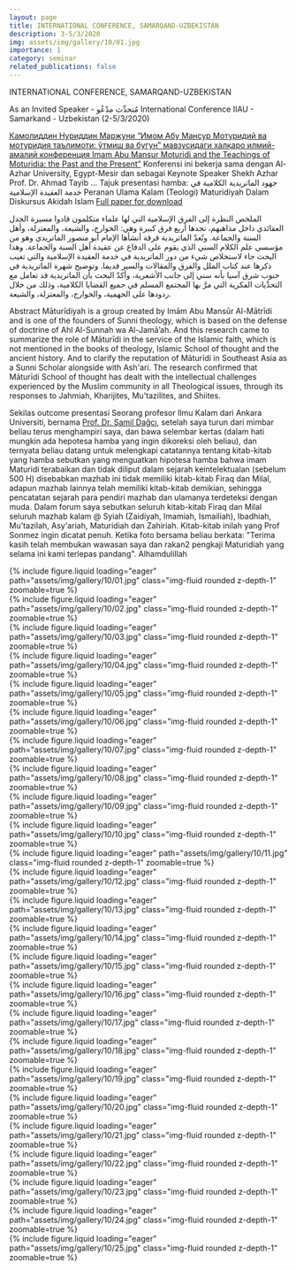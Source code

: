 ```yaml
---
layout: page
title: INTERNATIONAL CONFERENCE, SAMARQAND-UZBEKISTAN
description: 3-5/3/2020
img: assets/img/gallery/10/01.jpg
importance: 1
category: seminar
related_publications: false
---
```


<p class="distill-post-title">INTERNATIONAL CONFERENCE, SAMARQAND-UZBEKISTAN</p>

As an Invited Speaker - مُتحدِّث مدْعُو International Conference IIAU - Samarkand - Uzbekistan (2-5/3/2020)

[Камолиддин Нуриддин Маржуни “Имом Абу Мансур Мотуридий ва мотуридия таълимоти: ўтмиш ва бугун” мавзусидаги халқаро илмий-амалий конференция Imam Abu Mansur Moturidi and the Teachings of Moturidia: the Past and the Present”](https://religions.uz/news/detail?id=1335&fbclid=IwAR2BhpQZ5RPyLCAvI-2tehg4e9vhJisWr_MPDu_YkULyZc9ik4U2DxEnu2s#) Konferensi ini bekerja sama dengan Al-Azhar University, Egypt-Mesir dan sebagai Keynote Speaker Shekh Azhar Prof. Dr. Ahmad Tayib ... Tajuk presentasi hamba: جهود الماتريدية الكلامية في خدمة العقيدة الإسلامية Peranan Ulama Kalam (Teologi) Maturidiyah Dalam Diskursus Akidah Islam [Full paper for download](https://archive.org/details/20200317_20200317_0236/mode/2up)

الملخص النظرة إلى الفرق الإسلامية التي لها علماء متكلمون قادوا مسيرة الجدل العقائدي داخل مذاهبهم، نجدها أربع فرق كبيرة وهي: الخوارج، والشيعة، والمعتزلة، وأهل السنة والجماعة. وتُعدّ الماتريدية فرقة أنشأها الإمام أبو منصور الماتريدي وهو من مؤسسي علم الكلام السني الذي يقوم على الدفاع عن عقيدة أهل السنة والجماعة. وهذا البحث جاء لاستخلاص شيء من دور الماتريدية في خدمة العقيدة الإسلامية والتي تغيب ذكرها عند كتاب الملل والفرق والمقالات والسير قديما. وتوضيح شهرة الماتريدية في جنوب شرق آسيا بأنه سني إلى جانب الأشعرية، وأكدّ البحث بأن الماتريدية قد تعامل مع التحدَّيات الفكرية التي مرَّ بها المجتمع المسلم في جميع القضايا الكلامية، وذلك من خلال ردودها على الجهمية، والخوارج، والمعتزلة، والشيعة.

Abstract Māturīdiyah is a group created by Imām Abu Mansūr Al-Mātrīdi and is one of the founders of Sunni theology, which is based on the defense of doctrine of Ahl Al-Sunnah wa Al-Jamā’ah. And this research came to summarize the role of Māturīdi in the service of the Islamic faith, which is not mentioned in the books of theology, Islamic School of thought and the ancient history. And to clarify the reputation of Māturīdi in Southeast Asia as a Sunni Scholar alongside with Ash'ari. The research confirmed that Māturīdi School of thought has dealt with the intellectual challenges experienced by the Muslim community in all Theological issues, through its responses to Jahmiah, Kharijites, Mu'tazilites, and Shiites.

Sekilas outcome presentasi Seorang profesor Ilmu Kalam dari Ankara Universiti, bernama [Prof. Dr. Şamil Dağcı](http://cv.ankara.edu.tr/dagci@ankara.edu.tr), setelah saya turun dari mimbar beliau terus menghampiri saya, dan bawa selembar kertas (dalam hati mungkin ada hepotesa hamba yang ingin dikoreksi oleh beliau), dan ternyata beliau datang untuk melengkapi catatannya tentang kitab-kitab yang hamba sebutkan yang menguatkan hipotesa hamba bahwa imam Maturidi terabaikan dan tidak diliput dalam sejarah keintelektualan (sebelum 500 H) disebabkan mazhab ini tidak memiliki kitab-kitab Firaq dan Milal, adapun mazhab lainnya telah memiliki kitab-kitab demikian, sehingga pencatatan sejarah para pendiri mazhab dan ulamanya terdeteksi dengan muda. Dalam forum saya sebutkan seluruh kitab-kitab Firaq dan Milal seluruh mazhab kalam @ Syiah (Zaidiyah, Imamiah, Ismailiah), Ibadhiah, Mu'tazilah, Asy'ariah, Maturidiah dan Zahiriah. Kitab-kitab inilah yang Prof Sonmez ingin dicatat penuh. Ketika foto bersama beliau berkata: "Terima kasih telah membukan wawasan saya dan rakan2 pengkaji Maturidiah yang selama ini kami terlepas pandang". Alhamdulillah

<div class="row mt-3">
    <div class="col-sm mt-3 mt-md-0">
        {% include figure.liquid loading="eager" path="assets/img/gallery/10/01.jpg" class="img-fluid rounded z-depth-1" zoomable=true %}
    </div>
    <div class="col-sm mt-3 mt-md-0">
        {% include figure.liquid loading="eager" path="assets/img/gallery/10/02.jpg" class="img-fluid rounded z-depth-1" zoomable=true %}
    </div>
    <div class="col-sm mt-3 mt-md-0">
        {% include figure.liquid loading="eager" path="assets/img/gallery/10/03.jpg" class="img-fluid rounded z-depth-1" zoomable=true %}
    </div>
</div>
<div class="row mt-3">
    <div class="col-sm mt-3 mt-md-0">
        {% include figure.liquid loading="eager" path="assets/img/gallery/10/04.jpg" class="img-fluid rounded z-depth-1" zoomable=true %}
    </div>
    <div class="col-sm mt-3 mt-md-0">
        {% include figure.liquid loading="eager" path="assets/img/gallery/10/05.jpg" class="img-fluid rounded z-depth-1" zoomable=true %}
    </div>
    <div class="col-sm mt-3 mt-md-0">
        {% include figure.liquid loading="eager" path="assets/img/gallery/10/06.jpg" class="img-fluid rounded z-depth-1" zoomable=true %}
    </div>
</div>

<div class="row mt-3">
    <div class="col-sm mt-3 mt-md-0">
        {% include figure.liquid loading="eager" path="assets/img/gallery/10/07.jpg" class="img-fluid rounded z-depth-1" zoomable=true %}
    </div>
    <div class="col-sm mt-3 mt-md-0">
        {% include figure.liquid loading="eager" path="assets/img/gallery/10/08.jpg" class="img-fluid rounded z-depth-1" zoomable=true %}
    </div>
    <div class="col-sm mt-3 mt-md-0">
        {% include figure.liquid loading="eager" path="assets/img/gallery/10/09.jpg" class="img-fluid rounded z-depth-1" zoomable=true %}
    </div>
</div>
<div class="row mt-3">
    <div class="col-sm mt-3 mt-md-0">
        {% include figure.liquid loading="eager" path="assets/img/gallery/10/10.jpg" class="img-fluid rounded z-depth-1" zoomable=true %}
    </div>
    <div class="col-sm mt-3 mt-md-0">
        {% include figure.liquid loading="eager" path="assets/img/gallery/10/11.jpg" class="img-fluid rounded z-depth-1" zoomable=true %}
    </div>
    <div class="col-sm mt-3 mt-md-0">
        {% include figure.liquid loading="eager" path="assets/img/gallery/10/12.jpg" class="img-fluid rounded z-depth-1" zoomable=true %}
    </div>
</div>
<div class="row mt-3">
    <div class="col-sm mt-3 mt-md-0">
        {% include figure.liquid loading="eager" path="assets/img/gallery/10/13.jpg" class="img-fluid rounded z-depth-1" zoomable=true %}
    </div>
    <div class="col-sm mt-3 mt-md-0">
        {% include figure.liquid loading="eager" path="assets/img/gallery/10/14.jpg" class="img-fluid rounded z-depth-1" zoomable=true %}
    </div>
    <div class="col-sm mt-3 mt-md-0">
        {% include figure.liquid loading="eager" path="assets/img/gallery/10/15.jpg" class="img-fluid rounded z-depth-1" zoomable=true %}
    </div>
</div>
<div class="row mt-3">
    <div class="col-sm mt-3 mt-md-0">
        {% include figure.liquid loading="eager" path="assets/img/gallery/10/16.jpg" class="img-fluid rounded z-depth-1" zoomable=true %}
    </div>
    <div class="col-sm mt-3 mt-md-0">
        {% include figure.liquid loading="eager" path="assets/img/gallery/10/17.jpg" class="img-fluid rounded z-depth-1" zoomable=true %}
    </div>
    <div class="col-sm mt-3 mt-md-0">
        {% include figure.liquid loading="eager" path="assets/img/gallery/10/18.jpg" class="img-fluid rounded z-depth-1" zoomable=true %}
    </div>
</div>
<div class="row mt-3">
    <div class="col-sm mt-3 mt-md-0">
        {% include figure.liquid loading="eager" path="assets/img/gallery/10/19.jpg" class="img-fluid rounded z-depth-1" zoomable=true %}
    </div>
    <div class="col-sm mt-3 mt-md-0">
        {% include figure.liquid loading="eager" path="assets/img/gallery/10/20.jpg" class="img-fluid rounded z-depth-1" zoomable=true %}
    </div>
    <div class="col-sm mt-3 mt-md-0">
        {% include figure.liquid loading="eager" path="assets/img/gallery/10/21.jpg" class="img-fluid rounded z-depth-1" zoomable=true %}
    </div>
</div>
<div class="row mt-3">
    <div class="col-sm mt-3 mt-md-0">
        {% include figure.liquid loading="eager" path="assets/img/gallery/10/22.jpg" class="img-fluid rounded z-depth-1" zoomable=true %}
    </div>
    <div class="col-sm mt-3 mt-md-0">
        {% include figure.liquid loading="eager" path="assets/img/gallery/10/23.jpg" class="img-fluid rounded z-depth-1" zoomable=true %}
    </div>
    <div class="col-sm mt-3 mt-md-0">
        {% include figure.liquid loading="eager" path="assets/img/gallery/10/24.jpg" class="img-fluid rounded z-depth-1" zoomable=true %}
    </div>
    <div class="col-sm mt-3 mt-md-0">
        {% include figure.liquid loading="eager" path="assets/img/gallery/10/25.jpg" class="img-fluid rounded z-depth-1" zoomable=true %}
    </div>
</div>
